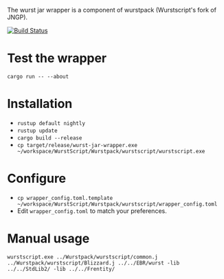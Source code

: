 The wurst jar wrapper is a component of wurstpack (Wurstscript's fork of JNGP).

[![Build Status](https://travis-ci.org/Cokemonkey11/wurst-jar-wrapper.svg?branch=master)](https://travis-ci.org/Cokemonkey11/wurst-jar-wrapper)

# Test the wrapper

`cargo run -- --about`

# Installation

* `rustup default nightly`
* `rustup update`
* `cargo build --release`
* `cp target/release/wurst-jar-wrapper.exe ~/workspace/WurstScript/Wurstpack/wurstscript/wurstscript.exe`

# Configure

* `cp wrapper_config.toml.template ~/workspace/WurstScript/Wurstpack/wurstscript/wrapper_config.toml`
* Edit `wrapper_config.toml` to match your preferences.

# Manual usage

`wurstscript.exe ../Wurstpack/wurstscript/common.j ../Wurstpack/wurstscript/Blizzard.j ../../EBR/wurst -lib ../../StdLib2/ -lib ../../Frentity/`
